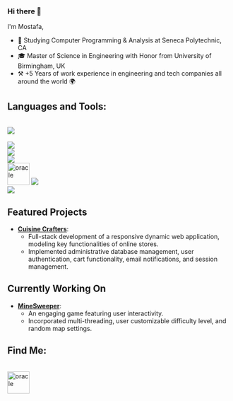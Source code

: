 ### Hi there 👋

I'm Mostafa,
<br>

<!--![](https://komarev.com/ghpvc/?username=most4f4)-->

- 🔭 Studying Computer Programming & Analysis at Seneca Polytechnic, CA
- 🎓 Master of Science in Engineering with Honor from University of Birmingham, UK
- ⚒️ +5 Years of work experience in engineering and tech companies all around the world 🌍

## Languages and Tools:

<p>
    <br>
    <img src="https://skillicons.dev/icons?i=py,java,cpp,c,swift,php" />
    <br>
    <br>
    <img src="https://skillicons.dev/icons?i=js,html,css,nodejs,express,react" />
    <br>
    <img src="https://skillicons.dev/icons?i=git" />
    <br>
    <img src="https://skillicons.dev/icons?i=,bootstrap,tailwind" />
    <br>
    <img src="https://icongr.am/devicon/oracle-original.svg?size=128&color=currentColor" alt="oracle" width="50" height="50"/> 
    <img src="https://skillicons.dev/icons?i=postgres,mongodb" />
    <br>
    <img src="https://skillicons.dev/icons?i=visualstudio,vscode,github" />
  </a>
</p>

## Featured Projects

- [**Cuisine Crafters**](https://cuisinecrafters.onrender.com/):
  - Full-stack development of a responsive dynamic web application, modeling key functionalities of online stores.
  - Implemented administrative database management, user authentication, cart functionality, email notifications, and session management.

## Currently Working On

- [**MineSweeper**](https://github.com/most4f4/CPP_MineSweeper):
  - An engaging game featuring user interactivity.
  - Incorporated multi-threading, user customizable difficulty level, and random map settings.

## Find Me:

<br>
<a href="https://www.linkedin.com/in/mostafa-shah/"><img src="https://icongr.am/devicon/linkedin-original.svg?size=128&color=currentColor" alt="oracle" width="50" height="50"/></a>
